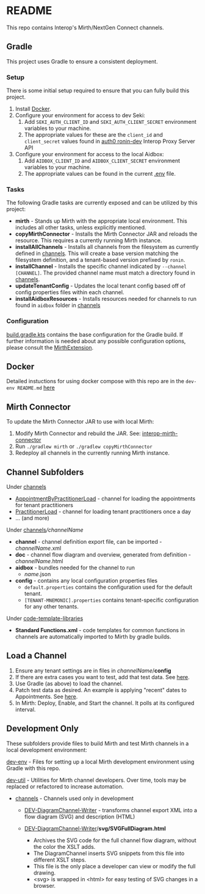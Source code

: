 # README

This repo contains Interop's Mirth/NextGen Connect channels.

## Gradle

This project uses Gradle to ensure a consistent deployment.

### Setup

There is some initial setup required to ensure that you can fully build this project.

1. Install [Docker](https://docs.docker.com/get-docker/).
2. Configure your environment for access to dev Seki:
    1. Add `SEKI_AUTH_CLIENT_ID` and `SEKI_AUTH_CLIENT_SECRET` environment variables to your machine.
    2. The appropriate values for these are the `client_id` and `client_secret` values
       found in [auth0 ronin-dev](https://manage.auth0.com/dashboard/us/ronin-dev/apis/6246324283cdc5003e797b3f/test)
       Interop Proxy Server API
3. Configure your environment for access to the local Aidbox:
    1. Add `AIDBOX_CLIENT_ID` and `AIDBOX_CLIENT_SECRET` environment variables to your machine.
    2. The appropriate values can be found in the current [.env](dev-env/.env) file.

### Tasks

The following Gradle tasks are currently exposed and can be
utilized by this project:

* __mirth__ - Stands up Mirth with the appropriate local environment. This includes all other tasks, unless explicitly
  mentioned.
* __copyMirthConnector__ - Installs the Mirth Connector JAR and reloads the resource. This requires a currently running
  Mirth instance.
* __installAllChannels__ - Installs all channels from the filesystem as currently defined in [channels](channels). This
  will create a base version matching the filesystem definition, and a tenant-based version prefixed by `ronin`.
* __installChannel__ - Installs the specific channel indicated by `--channel [CHANNEL]`. The provided channel name
  must match a directory found in [channels](channels).
* __updateTenantConfig__ - Updates the local tenant config based off of config properties files within each channel.
* __installAidboxResources__ - Installs resources needed for channels to run found in `aidbox` folder
  in [channels](channels)

### Configuration

[build.gradle.kts](build.gradle.kts) contains the base configuration for the Gradle build. If further information is
needed about any possible configuration options, please consult
the [MirthExtension](buildSrc/src/main/kotlin/com/projectronin/interop/gradle/mirth/MirthExtension.kt).

## Docker

Detailed instuctions for using docker compose with this repo are in the `dev-env README.md`
[here](https://github.com/projectronin/interop-mirth-channels/blob/1eb260e3ac4572474a0498400a77eb38395cf600/dev-env/README.md)

## Mirth Connector

To update the Mirth Connector JAR to use with local Mirth:

1. Modify Mirth Connector and rebuild the JAR.
   See: [interop-mirth-connector](https://github.com/projectronin/interop-mirth-connector)
2. Run `./gradlew mirth` or `./gradlew copyMirthConnector`
3. Redeploy all channels in the currently running Mirth instance.

## Channel Subfolders

Under [channels](channels)

* [AppointmentByPractitionerLoad](channels/AppointmentByPractitionerLoad) - channel for loading the
  appointments for tenant practitioners
* [PractitionerLoad](channels/PractitionerLoad) - channel for loading tenant practitioners once a day
* ... (and more)

Under [channels](channels)*/channelName*

* __channel__ - channel definition export file, can be imported - *channelName*.xml
* __doc__ - channel flow diagram and overview, generated from definition - *channelName*.html
* __aidbox__ - bundles needed for the channel to run
    * *name*.json
* __config__ - contains any local configuration properties files
    * `default.properties` contains the configuration used for the default tenant.
    * `[TENANT-MNEMONIC].properties` contains tenant-specific configuration for any other tenants.

Under [code-template-libraries](code-template-libraries)

* __Standard Functions.xml__ - code templates for common functions in channels
  are automatically imported to Mirth by gradle builds.

## Load a Channel

1. Ensure any tenant settings are in files in *channelName*/__config__
2. If there are extra cases you want to test, add that test data.
   See [here](https://github.com/projectronin/interop-mock-ehr/blob/master/init/README.md).
3. Use Gradle (as above) to load the channel.
4. Patch test data as desired. An example is applying "recent" dates to Appointments.
   See  [here](https://github.com/projectronin/interop-mock-ehr/blob/master/init/README.md).
5. In Mirth: Deploy, Enable, and Start the channel. It polls at its configured interval.

## Development Only

These subfolders provide files to build Mirth and test Mirth channels in a local development environment:

[dev-env](dev-env) - Files for setting up a local Mirth development environment using Gradle with this repo.

[dev-util](dev-util) - Utilities for Mirth channel developers. Over time, tools may be replaced or refactored to
increase automation.


* [channels](dev-util/channels) - Channels used only in development

    * [DEV-DiagramChannel-Writer](dev-util/channels/DEV-DiagramChannel-Writer) - transforms channel export XML into a
      flow
      diagram (SVG) and description (HTML)

    * [DEV-DiagramChannel-Writer](dev-util/channels/DEV-DiagramChannel-Writer)/__svg/SVGFullDiagram.html__
        - Archives the SVG code for the full channel flow diagram, without the color the XSLT adds.
        - The DiagramChannel inserts SVG snippets from this file into different XSLT steps.
        - This file is the only place a developer can view or modify the full drawing.
        - &lt;svg> is wrapped in &lt;html> for easy testing of SVG changes in a browser.

